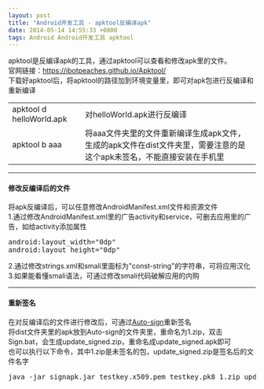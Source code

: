 ```yaml
---
layout: post
title: "Android开发工具 - apktool反编译apk"
date: 2014-05-14 14:55:33 +0800
tags: Android Android开发工具 apktool
---
```


apktool是反编译apk的工具，通过apktool可以查看和修改apk里的文件。  
官网链接：<https://ibotpeaches.github.io/Apktool/>  
下载好apktool后，将apktool的路径加到环境变量里，即可对apk包进行反编译和重新编译  
<table>
   <tr>
      <td>apktool d helloWorld.apk</td>
      <td>对helloWorld.apk进行反编译</td>
   </tr>
   <tr>
      <td>apktool b aaa</td>
      <td>将aaa文件夹里的文件重新编译生成apk文件，生成的apk文件在dist文件夹里，需要注意的是这个apk未签名，不能直接安装在手机里</td>
   </tr>
</table>

******

#### 修改反编译后的文件
将apk反编译后，可以任意修改AndroidManifest.xml文件和资源文件  
1.通过修改AndroidManifest.xml里的广告activity和service，可删去应用里的广告，如给activity添加属性
<pre class="mcode">
android:layout_width="0dp"
android:layout_height="0dp"
</pre>
2.通过修改strings.xml和smali里面标为"const-string"的字符串，可将应用汉化  
3.如果能看懂smali语法，可通过修改smali代码破解应用的内购  

******

#### 重新签名
在对反编译后的文件进行修改后，可通过[Auto-sign](http://7xjvhq.com1.z0.glb.clouddn.com/Auto-sign.rar)重新签名  
将dist文件夹里的apk放到Auto-sign的文件夹里，重命名为1.zip，双击Sign.bat，会生成update_signed.zip，重命名成update_signed.apk即可  
也可以执行以下命令，其中1.zip是未签名的包，update_signed.zip是签名后的文件名字
<pre class="mcode">
java -jar signapk.jar testkey.x509.pem testkey.pk8 1.zip update_signed.zip
</pre>